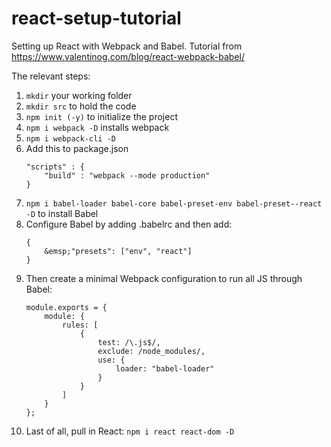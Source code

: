 # react-setup-tutorial
Setting up React with Webpack and Babel.  Tutorial from https://www.valentinog.com/blog/react-webpack-babel/ 

The relevant steps:
<ol>
	<li><code>mkdir</code> your working folder</li>
	<li><code>mkdir src</code> to hold the code</li>
	<li><code>npm init (-y)</code> to initialize the project</li>
	<li><code>npm i webpack -D</code> installs webpack</li>
	<li><code>npm i webpack-cli -D</code></li>
	<li>Add this to package.json

```
"scripts" : {
	"build" : "webpack --mode production"
}
```

   </li>
	<li><code>npm i babel-loader babel-core babel-preset-env babel-preset--react -D</code> to install Babel</li>
	<li>Configure Babel by adding .babelrc and then add:

```
{
	&emsp;"presets": ["env", "react"]
}
```

<li>Then create a minimal Webpack configuration to run all JS through Babel:
		
```
module.exports = {
	module: {
		rules: [
			{
				test: /\.js$/,
				exclude: /node_modules/,
				use: {
					loader: "babel-loader"
				}	
			}
		]
	}
};
```

</li>
	<li>Last of all, pull in React: <code>npm i react react-dom -D</li>
	
</ol>

